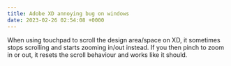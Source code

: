 ```yaml
---
title: Adobe XD annoying bug on windows
date: 2023-02-26 02:54:08 +0000
---
```



When using touchpad to scroll the design area/space on XD, it sometimes stops scrolling and starts zooming in/out instead. If you then pinch to zoom in or out, it resets the scroll behaviour and works like it should.
